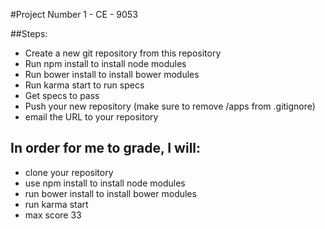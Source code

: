 #Project Number 1 - CE - 9053

##Steps:

* Create a new git repository from this repository
* Run npm install to install node modules
* Run bower install to install bower modules
* Run karma start to run specs
* Get specs to pass
* Push your new repository (make sure to remove /apps from .gitignore)
* email the URL to your repository 

## In order for me to grade, I will:
* clone your repository
* use npm install to install node modules
* run bower install to install bower modules
* run karma start
* max score 33
